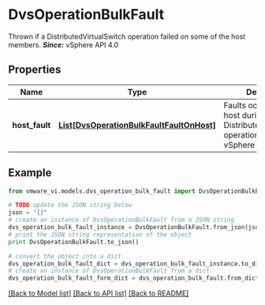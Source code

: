 # DvsOperationBulkFault

Thrown if a DistributedVirtualSwitch operation failed on some of the host members.  ***Since:*** vSphere API 4.0 

## Properties
Name | Type | Description | Notes
------------ | ------------- | ------------- | -------------
**host_fault** | [**List[DvsOperationBulkFaultFaultOnHost]**](DvsOperationBulkFaultFaultOnHost.md) | Faults occurred on the host during a DistributedVirtualSwitch operation.  ***Since:*** vSphere API 4.0  | 

## Example

```python
from vmware_vi.models.dvs_operation_bulk_fault import DvsOperationBulkFault

# TODO update the JSON string below
json = "{}"
# create an instance of DvsOperationBulkFault from a JSON string
dvs_operation_bulk_fault_instance = DvsOperationBulkFault.from_json(json)
# print the JSON string representation of the object
print DvsOperationBulkFault.to_json()

# convert the object into a dict
dvs_operation_bulk_fault_dict = dvs_operation_bulk_fault_instance.to_dict()
# create an instance of DvsOperationBulkFault from a dict
dvs_operation_bulk_fault_form_dict = dvs_operation_bulk_fault.from_dict(dvs_operation_bulk_fault_dict)
```
[[Back to Model list]](../README.md#documentation-for-models) [[Back to API list]](../README.md#documentation-for-api-endpoints) [[Back to README]](../README.md)


